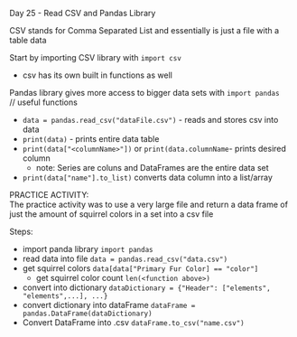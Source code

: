Day 25 - Read CSV and Pandas Library 

CSV stands for Comma Separated List and essentially is just a file with a table data  

Start by importing CSV library with `import csv`  
- csv has its own built in functions as well  

Pandas library gives more access to bigger data sets with `import pandas`  
// useful functions  
- `data = pandas.read_csv("dataFile.csv")` - reads and stores csv into data
- `print(data)` - prints entire data table
- `print(data["<columnName>"])` or `print(data.columnName`- prints desired column
  - note: Series are coluns and DataFrames are the entire data set  
- `print(data["name"].to_list)` converts data column into a list/array  

PRACTICE ACTIVITY:  
The practice activity was to use a very large file and return a data frame of just the 
amount of squirrel colors in a set into a csv file 

Steps: 
- import panda library `import pandas`
- read data into file `data = pandas.read_csv("data.csv")`
- get squirrel colors `data[data["Primary Fur Color] == "color"]`
  - get squirrel color count `len(<function above>)`
- convert into dictionary `dataDictionary = {"Header": ["elements", "elements",...], ...}`
- convert dictionary into dataFrame `dataFrame = pandas.DataFrame(dataDictionary)`
- Convert DataFrame into .csv `dataFrame.to_csv("name.csv")`

